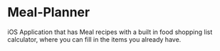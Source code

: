 # Meal-Planner
iOS Application that has Meal recipes with a built in food shopping list calculator, where you can fill in the items you already have.
